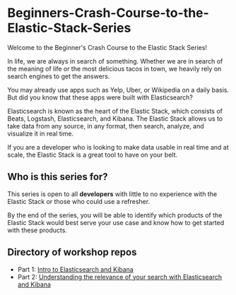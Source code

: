 # Beginners-Crash-Course-to-the-Elastic-Stack-Series

Welcome to the Beginner's Crash Course to the Elastic Stack Series!

In life, we are always in search of something. Whether we are in search of the meaning of life or the most delicious tacos in town, we heavily rely on search engines to get the answers.

You may already use apps such as Yelp, Uber, or Wikipedia on a daily basis. But did you know that these apps were built with Elasticsearch?

Elasticsearch is known as the heart of the Elastic Stack, which consists of Beats, Logstash, Elasticsearch, and Kibana. The Elastic Stack allows us to take data from any source, in any format, then search, analyze, and visualize it in real time.

If you are a developer who is looking to make data usable in real time and at scale, the Elastic Stack is a great tool to have on your belt.

## Who is this series for?

This series is open to all **developers** with little to no experience with the Elastic Stack or those who could use a refresher.

By the end of the series, you will be able to identify which products of the Elastic Stack would best serve your use case and know how to get started with these products. 

## Directory of workshop repos
- Part 1: [Intro to Elasticsearch and Kibana](https://github.com/LisaHJung/Part-1-Intro-to-Elasticsearch-and-Kibana)
- Part 2: [Understanding the relevance of your search with Elasticsearch and Kibana](https://github.com/LisaHJung/Part-2-Understanding-the-relevance-of-your-search-with-Elasticsearch-and-Kibana-)


